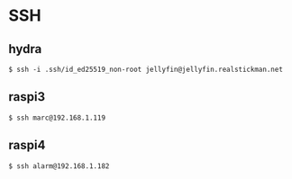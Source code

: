 # SSH

## hydra
`$ ssh -i .ssh/id_ed25519_non-root jellyfin@jellyfin.realstickman.net`

## raspi3
`$ ssh marc@192.168.1.119`

## raspi4
`$ ssh alarm@192.168.1.182`
